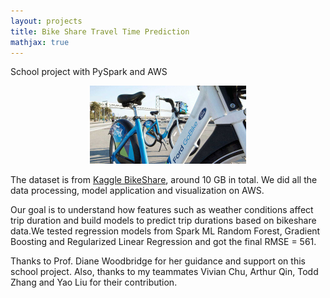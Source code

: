```yaml
---
layout: projects
title: Bike Share Travel Time Prediction
mathjax: true
---
```


School project with PySpark and AWS

<div style="text-align: center"><img src="/images/bike-share.jpg" width="250" /></div>

The dataset is from [Kaggle BikeShare](https://www.kaggle.com/benhamner/sf-bay-area-bike-share), around 10 GB in total. We did all the data processing, model application and visualization on AWS.

Our goal is to understand how features such as weather conditions affect trip duration and build models to predict trip durations based on bikeshare data.We tested regression models from Spark ML Random Forest, Gradient Boosting and Regularized Linear Regression and got the final RMSE = 561.

Thanks to Prof. Diane Woodbridge for her guidance and support on this school project. Also, thanks to my teammates Vivian Chu, Arthur Qin, Todd Zhang and Yao Liu for their contribution.